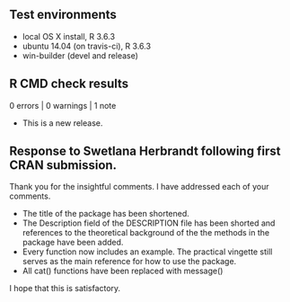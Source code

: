 ## Test environments
* local OS X install, R 3.6.3
* ubuntu 14.04 (on travis-ci), R 3.6.3
* win-builder (devel and release)

## R CMD check results

0 errors | 0 warnings | 1 note

* This is a new release.

## Response to Swetlana Herbrandt following first CRAN submission.

Thank you for the insightful comments. I have addressed each of your comments.

* The title of the package has been shortened.
* The Description field of the DESCRIPTION file has been shorted and references to the theoretical background of the the methods in the package have been added.
* Every function now includes an example. The practical vingette still serves as the main reference for how to use the package.
* All cat() functions have been replaced with message()

I hope that this is satisfactory.
